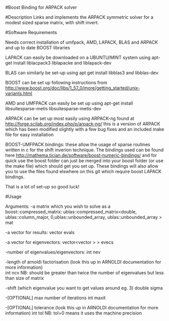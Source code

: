 #Boost Binding for ARPACK solver

#Description
Links and implements the ARPACK symmetric solver for a modest sized sparse matrix, with
shift invert.

#Software Requirements

Needs correct installation of umfpack, AMD, LAPACK, BLAS and ARPACK and up to date BOOST
libraries

LAPACK can easily be downloaded on a UBUNTU/MINT system using apt-get install liblacpack3 
liblapacke and liblapack-dev 

BLAS can similarly be set-up using apt get install libblas3 and libblas-dev

BOOST can be set up following instructions from 
http://www.boost.org/doc/libs/1_57_0/more/getting_started/unix-variants.html

AMD and UMFPACK can easily be set up using apt-get install libsuitesparse-metis 
libsuitesparse-metis-dev

ARPACK can be set up most easily using ARPACK-ng found at 
http://forge.scilab.org/index.php/p/arpack-ng/ this is a version of ARPACK which has been 
modified slightly with a few bug fixes and an included make file for easy installation

BOOST-UMFPACK bindings: these allow the usage of sparse routines written in c for the shift 
inverion technique. The bindings used can be found here 
http://mathema.tician.de/software/boost-numeric-bindings/ and for quick use the boost
folder can just be merged into your boost folder (or use the make file) which should get 
you set up. These bindings will also allow you to use the files found elswhere on this git 
which require boost LAPACK bindings.

That is a lot of set-up so good luck!

#Usage

Arguments: 
-a matrix which you wish to solve as a boost::compressed_matrix:
ublas::compressed_matrix<double, ublas::column_major, 0,ublas::unbounded_array<int>,
				ublas::unbounded_array<double> > mat

-a vector for results: 
	vector<double> evals

-a vector for eigenvectors:
	vector<vector<double> > > evecs

-number of eigenvalues/eigenvectors:
	int nev

-length of arnoldi factorisation (look this up in ARNOLDI documentation for more 
information)	
	int ncv 
NB: should be greater than twice the number of eigenvalues but less than size of matrix

-shift (which eigenvalue you want to get values around eg. 3)
	double sigma

-[OPTIONAL] max number of iterations
	int maxit

-[OPTIONAL] tolerance (look this up in ARNOLDI documentation for more information)
	int tol
NB: tol=0 means it uses the machine precision
	

